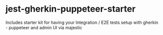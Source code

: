 # jest-gherkin-puppeteer-starter
Includes starter kit for having your Integration / E2E tests setup with gherkin - puppeteer and admin UI via majestic
